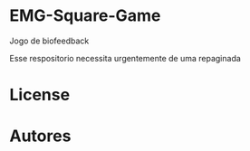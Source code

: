 # EMG-Square-Game
Jogo de biofeedback

Esse respositorio necessita urgentemente de uma repaginada

# License

# Autores
